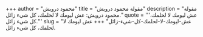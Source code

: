 +++
author = "محمود درويش"
title = "مقولة محمود درويش"
description = "مقولة محمود درويش: عش ليومك لا لحلمك، كل شيء زائل."
quote = '''عش ليومك لا لحلمك، كل شيء زائل.''' 
slug = "عش-ليومك-لا-لحلمك-كل-شيء-زائل"
+++
عش ليومك لا لحلمك، كل شيء زائل.
